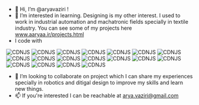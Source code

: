 - 👋 Hi, I’m @aryavaziri !
- 👀 I’m interested in learning. Designing is my other interest. I used to work in industrial automation and machatronic fields specially in textile industry. You can see some of my projects here www.aaryaa.ir/projects.html
- I code with
 
![CDNJS](https://img.shields.io/badge/React-61DAFB?style=&logo=react&logoColor=black)
![CDNJS](https://img.shields.io/badge/Docker-2496ED?style=&logo=docker&logoColor=white)
![CDNJS](https://img.shields.io/badge/HTML-E34F26?style=&logo=html5&logoColor=white)
![CDNJS](https://img.shields.io/badge/CSS-1572B6?style=&logo=css3&logoColor=white)
![CDNJS](https://img.shields.io/badge/Python-3776AB?style=&logo=python&logoColor=yellow)
![CDNJS](https://img.shields.io/badge/Django-092E20?style=&logo=django&logoColor=white)
![CDNJS](https://img.shields.io/badge/NGINX-009639?style=&logo=nginx&logoColor=white)
![CDNJS](https://img.shields.io/badge/Node.JS-339933?style=&logo=node.js&logoColor=white)
![CDNJS](https://img.shields.io/badge/Bootstrap-7952B3?style=&logo=bootstrap&logoColor=white)
![CDNJS](https://img.shields.io/badge/Redis-DC382D?style=&logo=redis&logoColor=white)
![CDNJS](https://img.shields.io/badge/Redux-764ABC?style=&logo=redux&logoColor=white)
![CDNJS](https://img.shields.io/badge/Git-F05032?style=&logo=git&logoColor=white)
![CDNJS](https://img.shields.io/badge/PHP-777BB4?style=&logo=php&logoColor=white)
![CDNJS](https://img.shields.io/badge/C%20Sharp-239120?style=&logo=cSharp&logoColor=white)
![CDNJS](https://img.shields.io/badge/Unity-FFFFFF?style=&logo=unity&logoColor=black)
![CDNJS](https://img.shields.io/badge/Tailwind%20CSS-06B6D4?style=&logo=tailwindCSS&logoColor=white)
![CDNJS](https://img.shields.io/badge/Firebase-FFCA28?style=&logo=firebase&logoColor=black)
![CDNJS](https://img.shields.io/badge/PostgreSQL-4169E1?style=&logo=postgresql&logoColor=white)

- 💞️ I’m looking to collaborate on project which I can share my experiences specially in robotics and ditigal design to improve my skills and learn new things.
- 📫 If you're interested I can be reachable at arya.vaziri@gmail.com

<!---
aryavaziri/aryavaziri is a ✨ special ✨ repository because its `README.md` (this file) appears on your GitHub profile.
You can click the Preview link to take a look at your changes.
--->
